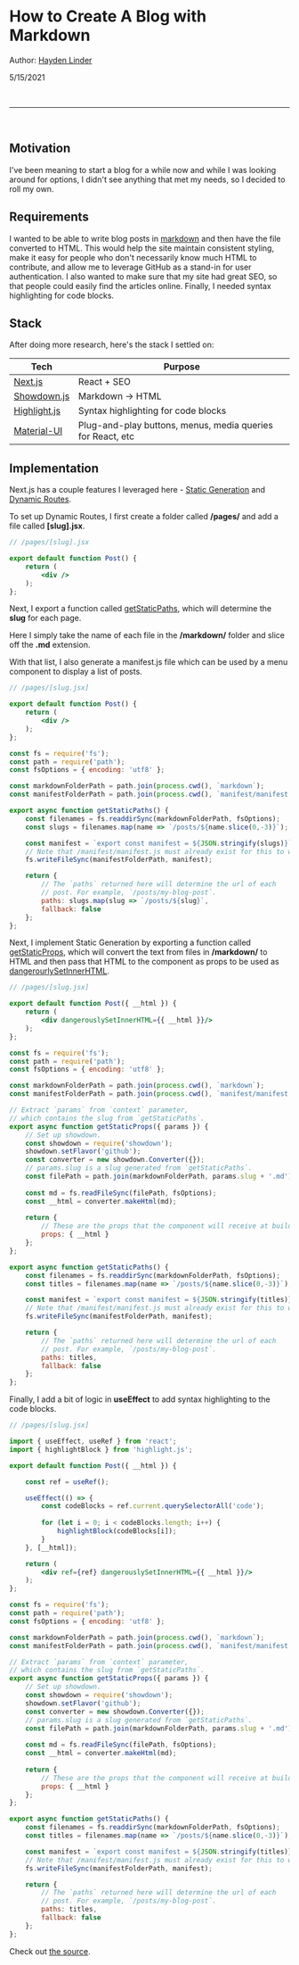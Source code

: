 # How to Create A Blog with Markdown

Author: [Hayden Linder](https://github.com/haydenlinder)

5/15/2021

<br/>

<hr/>

<br/>

## Motivation

I've been meaning to start a blog for a while now and while I was looking around for options, I didn't see anything that met my needs, so I decided to roll my own.


## Requirements

I wanted to be able to write blog posts in [markdown](https://github.com/adam-p/markdown-here/wiki/Markdown-Cheatsheet) and then have the file converted to HTML. This would help the site maintain consistent styling, make it easy for people who don't necessarily know much HTML to contribute, and allow me to leverage GitHub as a stand-in for user authentication. I also wanted to make sure that my site had great SEO, so that people could easily find the articles online. Finally, I needed syntax highlighting for code blocks. 

## Stack

After doing more research, here's the stack I settled on:

| **Tech**      | **Purpose**   | 
| ------------- | ------------- | 
| [Next.js](https://nextjs.org/)       | React + SEO           | 
| [Showdown.js](http://showdownjs.com/)      | Markdown -> HTML      | 
| [Highlight.js](https://highlightjs.org/) | Syntax highlighting for code blocks     | 
| [Material-UI](https://material-ui.com/) | Plug-and-play buttons, menus, media queries for React, etc  | 

## Implementation

Next.js has a couple features I leveraged here - [Static Generation](https://nextjs.org/docs/basic-features/pages#static-generation-recommended) and [Dynamic Routes](https://nextjs.org/docs/routing/dynamic-routes).

To set up Dynamic Routes, I first create a folder called **/pages/** and add a file called **[slug].jsx**.

```jsx
// /pages/[slug].jsx

export default function Post() {
    return (
        <div />
    );
};
```

Next, I export a function called [getStaticPaths](https://nextjs.org/docs/basic-features/data-fetching#getstaticpaths-static-generation), which will determine the **slug** for each page. 

Here I simply take the name of each file in the **/markdown/** folder and slice off the **.md** extension.

With that list, I also generate a manifest.js file which can be used by a menu component to display a list of posts.

```jsx
// /pages/[slug.jsx]

export default function Post() {
    return (
        <div />
    );
};

const fs = require('fs');
const path = require('path');
const fsOptions = { encoding: 'utf8' };

const markdownFolderPath = path.join(process.cwd(), `markdown`);
const manifestFolderPath = path.join(process.cwd(), `manifest/manifest.js`);

export async function getStaticPaths() {
    const filenames = fs.readdirSync(markdownFolderPath, fsOptions);
    const slugs = filenames.map(name => `/posts/${name.slice(0,-3)}`);

    const manifest = `export const manifest = ${JSON.stringify(slugs)}`;
    // Note that /manifest/manifest.js must already exist for this to work.
    fs.writeFileSync(manifestFolderPath, manifest);

    return { 
        // The `paths` returned here will determine the url of each 
        // post. For example, `/posts/my-blog-post`.
        paths: slugs.map(slug => `/posts/${slug}`,
        fallback: false
    };
};
```

Next, I implement Static Generation by exporting a function called [getStaticProps](https://nextjs.org/docs/basic-features/data-fetching#getstaticprops-static-generation), which will convert the text from files in **/markdown/** to HTML and then pass that HTML to the component as props to be used as [dangerourlySetInnerHTML](https://reactjs.org/docs/dom-elements.html#dangerouslysetinnerhtml). 

```jsx
// /pages/[slug.jsx]

export default function Post({ __html }) {
    return (
        <div dangerouslySetInnerHTML={{ __html }}/>
    );
};

const fs = require('fs');
const path = require('path');
const fsOptions = { encoding: 'utf8' };

const markdownFolderPath = path.join(process.cwd(), `markdown`);
const manifestFolderPath = path.join(process.cwd(), `manifest/manifest.js`);

// Extract `params` from `context` parameter, 
// which contains the slug from `getStaticPaths`.
export async function getStaticProps({ params }) {
    // Set up showdown.
    const showdown = require('showdown');
    showdown.setFlavor('github');
    const converter = new showdown.Converter({});
    // params.slug is a slug generated from `getStaticPaths`.
    const filePath = path.join(markdownFolderPath, params.slug + '.md');
    
    const md = fs.readFileSync(filePath, fsOptions);
    const __html = converter.makeHtml(md);
    
    return {
        // These are the props that the component will receive at build time.
        props: { __html }
    };
};

export async function getStaticPaths() {
    const filenames = fs.readdirSync(markdownFolderPath, fsOptions);
    const titles = filenames.map(name => `/posts/${name.slice(0,-3)}`);

    const manifest = `export const manifest = ${JSON.stringify(titles)}`;
    // Note that /manifest/manifest.js must already exist for this to work.
    fs.writeFileSync(manifestFolderPath, manifest);

    return { 
        // The `paths` returned here will determine the url of each 
        // post. For example, `/posts/my-blog-post`.
        paths: titles,
        fallback: false
    };
};
```

Finally, I add a bit of logic in **useEffect** to add syntax highlighting to the code blocks.

```jsx
// /pages/[slug.jsx]

import { useEffect, useRef } from 'react';
import { highlightBlock } from 'highlight.js';

export default function Post({ __html }) {

    const ref = useRef();

    useEffect(() => {
        const codeBlocks = ref.current.querySelectorAll('code');
        
        for (let i = 0; i < codeBlocks.length; i++) {
            highlightBlock(codeBlocks[i]);
        }
    }, [__html]);

    return (
        <div ref={ref} dangerouslySetInnerHTML={{ __html }}/>
    );
};

const fs = require('fs');
const path = require('path');
const fsOptions = { encoding: 'utf8' };

const markdownFolderPath = path.join(process.cwd(), `markdown`);
const manifestFolderPath = path.join(process.cwd(), `manifest/manifest.js`);

// Extract `params` from `context` parameter, 
// which contains the slug from `getStaticPaths`.
export async function getStaticProps({ params }) {
    // Set up showdown.
    const showdown = require('showdown');
    showdown.setFlavor('github');
    const converter = new showdown.Converter({});
    // params.slug is a slug generated from `getStaticPaths`.
    const filePath = path.join(markdownFolderPath, params.slug + '.md');
    
    const md = fs.readFileSync(filePath, fsOptions);
    const __html = converter.makeHtml(md);
    
    return {
        // These are the props that the component will receive at build time.
        props: { __html }
    };
};

export async function getStaticPaths() {
    const filenames = fs.readdirSync(markdownFolderPath, fsOptions);
    const titles = filenames.map(name => `/posts/${name.slice(0,-3)}`);

    const manifest = `export const manifest = ${JSON.stringify(titles)}`;
    // Note that /manifest/manifest.js must already exist for this to work.
    fs.writeFileSync(manifestFolderPath, manifest);

    return { 
        // The `paths` returned here will determine the url of each 
        // post. For example, `/posts/my-blog-post`.
        paths: titles,
        fallback: false
    };
};
```

Check out [the source](https://github.com/haydenlinder/blog/blob/main/pages/posts/%5Bslug%5D.jsx).